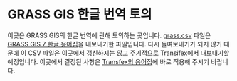 # GRASS GIS 한글 번역 토의

이곳은 GRASS GIS의 한글 번역에 관해 토의하는 곳입니다. [grass.csv](https://github.com/HuidaeCho/grass-ko/blob/master/grass.csv) 파일은 [GRASS GIS 7 한글 용어집](https://www.transifex.com/grass-gis/grass7/glossary/ko/)을 내보내기한 파일입니다. 다시 들여보내기가 되지 않기 때문에 이 CSV 파일은 이곳에서 갱신하지는 않고 주기적으로 Transifex에서 내보내기할 예정입니다. 이곳에서 결정된 사항은 [Transfex의 용어집](https://www.transifex.com/grass-gis/grass7/glossary/ko/)에 바로 적용해 주시기 바랍니다.
